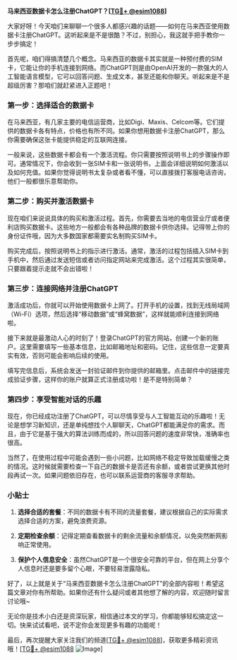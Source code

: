 **马来西亚数据卡怎么注册ChatGPT？[[TG💪+ @esim1088](https://t.me/s/esim1088)]**

大家好呀！今天咱们来聊聊一个很多人都感兴趣的话题——如何在马来西亚使用数据卡注册ChatGPT。这听起来是不是很酷？不过，别担心，我这就手把手教你一步步搞定！

首先呢，咱们得搞清楚几个概念。马来西亚的数据卡其实就是一种预付费的SIM卡，它能让你的手机连接到网络。而ChatGPT则是由OpenAI开发的一款强大的人工智能语言模型，它可以回答问题、生成文本，甚至还能和你聊天。听起来是不是超级厉害？那咱们就赶紧进入正题吧！

### 第一步：选择适合的数据卡

在马来西亚，有几家主要的电信运营商，比如Digi、Maxis、Celcom等。它们提供的数据卡各有特点，价格也有所不同。如果你想用数据卡注册ChatGPT，那么你需要确保这张卡能提供稳定的互联网连接。

一般来说，这些数据卡都会有一个激活流程。你只需要按照说明书上的步骤操作即可。通常情况下，你会收到一张SIM卡和一张说明书，上面会详细说明如何激活以及如何充值。如果你觉得说明书太复杂或者看不懂，可以直接拨打客服电话咨询，他们一般都很乐意帮助你。

### 第二步：购买并激活数据卡

现在咱们来说说具体的购买和激活过程。首先，你需要去当地的电信营业厅或者便利店购买数据卡。这些地方一般都会有各种品牌的数据卡供你选择。记得带上你的身份证件哦，因为大多数国家都需要实名制购买SIM卡。

购买完成后，按照说明书上的指示进行激活。通常，激活的过程包括插入SIM卡到手机中，然后通过发送短信或者访问指定网站来完成激活。这个过程其实很简单，只要跟着提示走就不会出错啦！

### 第三步：连接网络并注册ChatGPT

激活成功后，你就可以开始使用数据卡上网了。打开手机的设置，找到无线局域网（Wi-Fi）选项，然后选择“移动数据”或“蜂窝数据”，这样就能顺利连接到网络啦。

接下来就是最激动人心的时刻了！登录ChatGPT的官方网站，创建一个新的账户。这里需要填写一些基本信息，比如邮箱地址和密码。记住，这些信息一定要真实有效，否则可能会影响后续的使用。

填写完信息后，系统会发送一封验证邮件到你提供的邮箱里。点击邮件中的链接完成验证步骤，这样你的账户就算正式注册成功啦！是不是特别简单？

### 第四步：享受智能对话的乐趣

现在，你已经成功注册了ChatGPT，可以尽情享受与人工智能互动的乐趣啦！无论是想学习新知识，还是单纯想找个人聊聊天，ChatGPT都能满足你的需求。而且，由于它是基于强大的算法训练而成的，所以回答问题的速度非常快，准确率也很高。

当然了，在使用过程中可能会遇到一些小问题，比如网络不稳定导致加载缓慢之类的情况。这时候就需要检查一下自己的数据卡是否还有余额，或者尝试更换其他时段再试一次。如果问题依旧存在，也可以联系运营商的客服寻求帮助。

### 小贴士

1. **选择合适的套餐**：不同的数据卡有不同的流量套餐，建议根据自己的实际需求选择合适的方案，避免浪费资源。
   
2. **定期检查余额**：记得定期查看数据卡的剩余流量和余额情况，以免突然断网影响正常使用。

3. **保护个人信息安全**：虽然ChatGPT是一个很安全可靠的平台，但在网上分享个人信息时还是要多留个心眼，不要轻易泄露隐私。

好了，以上就是关于“马来西亚数据卡怎么注册ChatGPT”的全部内容啦！希望这篇文章对你有所帮助。如果你还有什么疑问或者其他想了解的内容，欢迎随时留言讨论哦~

无论你是技术小白还是资深玩家，相信通过本文的学习，你都能够轻松搞定这一切。快来试试看吧，说不定你会发现更多有趣的功能呢！

最后，再次提醒大家关注我们的频道[[TG💪+ @esim1088](https://t.me/s/esim1088)]，获取更多精彩资讯哦！[[TG💪+ @esim1088](https://t.me/s/esim1088) ![Image](https://i.postimg.cc/4NQfJmqS/Snipaste-2025-05-13-00-14-12.png)]